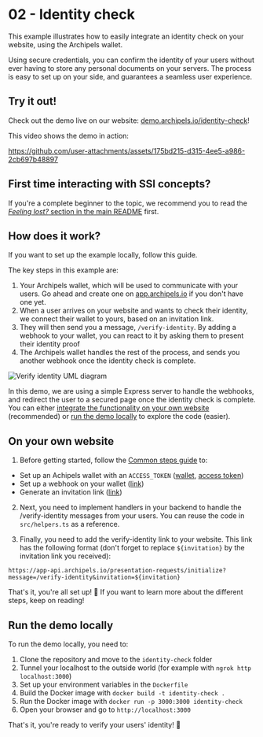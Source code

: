 # 02 - Identity check

This example illustrates how to easily integrate an identity check on your website, using the Archipels wallet.

Using secure credentials, you can confirm the identity of your users without ever having to store any personal documents on your servers. The process is easy to set up on your side, and guarantees a seamless user experience.

## Try it out!

Check out the demo live on our website: [demo.archipels.io/identity-check](https://demo.archipels.io/identity-check)!

This video shows the demo in action:

https://github.com/user-attachments/assets/175bd215-d315-4ee5-a986-2cb697b48897

## First time interacting with SSI concepts?

If you're a complete beginner to the topic, we recommend you to read the [_Feeling lost?_ section in the main README](../README.md#feeling-lost) first.

## How does it work?

If you want to set up the example locally, follow this guide.

The key steps in this example are:
1. Your Archipels wallet, which will be used to communicate with your users. Go ahead and create one on [app.archipels.io](https://app.archipels.io) if you don't have one yet.
2. When a user arrives on your website and wants to check their identity, we connect their wallet to yours, based on an invitation link.
3. They will then send you a message, `/verify-identity`. By adding a webhook to your wallet, you can react to it by asking them to present their identity proof
4. The Archipels wallet handles the rest of the process, and sends you another webhook once the identity check is complete.

![Verify identity UML diagram](https://www.plantuml.com/plantuml/proxy?cache=no&src=https://raw.githubusercontent.com/Archipels-io/demos/main/identity-check/verify-identity.iuml)

In this demo, we are using a simple Express server to handle the webhooks, and redirect the user to a secured page once the identity check is complete.
You can either [integrate the functionality on your own website](#on-your-own-website) (recommended) or [run the demo locally](#run-the-demo-locally) to explore the code (easier).

## On your own website

1. Before getting started, follow the [Common steps guide](../COMMON_STEPS.md) to:
- Set up an Achipels wallet with an `ACCESS_TOKEN` ([wallet](../COMMON_STEPS.md#create-a-wallet), [access token](../COMMON_STEPS.md#create-an-access-token))
- Set up a webhook on your wallet ([link](../COMMON_STEPS.md#create-a-webhook))
- Generate an invitation link ([link](../COMMON_STEPS.md#generate-an-invitation-link))

2. Next, you need to implement handlers in your backend to handle the /verify-identity messages from your users. You can reuse the code in `src/helpers.ts` as a reference.

3. Finally, you need to add the verify-identity link to your website. This link has the following format (don't forget to replace `${invitation}` by the invitation link you received):

```
https://app-api.archipels.io/presentation-requests/initialize?message=/verify-identity&invitation=${invitation}
```

That's it, you're all set up! 🎉
If you want to learn more about the different steps, keep on reading!

## Run the demo locally

To run the demo locally, you need to:

1. Clone the repository and move to the `identity-check` folder
2. Tunnel your localhost to the outside world (for example with `ngrok http localhost:3000`)
3. Set up your environment variables in the `Dockerfile`
4. Build the Docker image with `docker build -t identity-check .`
5. Run the Docker image with `docker run -p 3000:3000 identity-check`
6. Open your browser and go to `http://localhost:3000`

That's it, you're ready to verify your users' identity! 🎉
